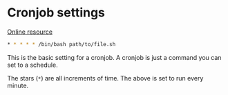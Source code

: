 # Cronjob settings

[Online resource](https://phoenixnap.com/kb/set-up-cron-job-linux)

```bash
* * * * * /bin/bash path/to/file.sh
```

This is the basic setting for a cronjob. A cronjob is just a command you can set to a schedule. 

The stars (`*`) are all increments of time. The above is set to run every minute.